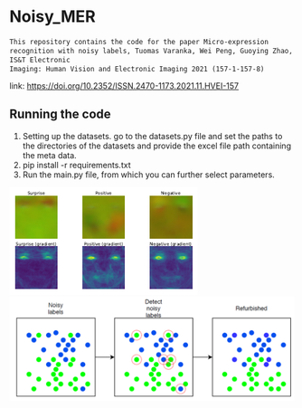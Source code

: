 # Noisy_MER
```
This repository contains the code for the paper Micro-expression recognition with noisy labels, Tuomas Varanka, Wei Peng, Guoying Zhao, IS&T Electronic
Imaging: Human Vision and Electronic Imaging 2021 (157-1-157-8)
```
link: https://doi.org/10.2352/ISSN.2470-1173.2021.11.HVEI-157

## Running the code
1. Setting up the datasets. go to the datasets.py file and set the paths to the directories of the datasets and provide the excel file path containing the meta data.
2. pip install -r requirements.txt
3. Run the main.py file, from which you can further select parameters.


![Mean of optical flows.](of_mean.PNG)
![Overview of noisy label technique.](noisy_mer.PNG)


